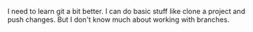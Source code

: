 I need to learn git a bit better.  I can do basic stuff like clone a project and push changes.  But I don't know much about working with branches.  
